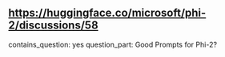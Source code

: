 ## https://huggingface.co/microsoft/phi-2/discussions/58

contains_question: yes
question_part: Good Prompts for Phi-2?